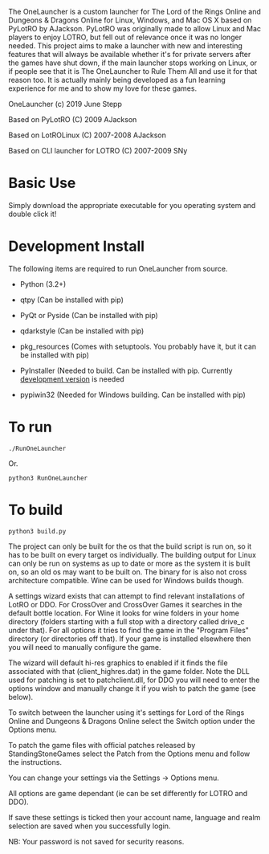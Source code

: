 The OneLauncher is a custom launcher for The Lord of the Rings Online and Dungeons & Dragons Online
for Linux, Windows, and Mac OS X based on PyLotRO by AJackson. PyLotRO
was originally made to allow Linux and Mac players to enjoy LOTRO, but fell
out of relevance once it was no longer needed. This project aims to make a launcher
with new and interesting features that will always be available whether it's for private
servers after the games have shut down, if the main launcher stops working on Linux, or
if people see that it is The OneLauncher to Rule Them All and use it for that reason too.
It is actually mainly being developed as a fun learning experience for me and to show my
love for these games.

OneLauncher
(c) 2019 June Stepp

Based on PyLotRO
(C) 2009 AJackson

Based on LotROLinux
(C) 2007-2008 AJackson

Based on CLI launcher for
LOTRO (C) 2007-2009 SNy

# Basic Use

 Simply download the appropriate executable for you operating system and double click it!

# Development Install

The following items are required
to run OneLauncher from source.

-   Python (3.2+)
-   qtpy (Can be installed with pip)
-   PyQt or Pyside (Can be installed with pip)
-   qdarkstyle (Can be installed with pip)
-   pkg_resources (Comes with setuptools. You probably have it, but it can be installed with pip)

-   PyInstaller (Needed to build. Can be installed with pip.
    Currently [development version](https://github.com/pyinstaller/pyinstaller/archive/develop.zip) is needed
-   pypiwin32 (Needed for Windows building. Can be installed with pip)

# To run

`./RunOneLauncher`

Or.

`python3 RunOneLauncher`

# To build

`python3 build.py`

The project can only be built for the os that the build script is run on,
so it has to be built on every target os individually. The building output
for Linux can only be run on systems as up to date or more as the system it
is built on, so an old os may want to be built on. The binary for is
also not cross architecture compatible. Wine can be used for Windows builds
though.

A settings wizard exists that can attempt to
find relevant installations of LotRO or DDO.
For CrossOver and CrossOver Games it searches
in the default bottle location. For Wine it
looks for wine folders in your home directory
(folders starting with a full stop with a
directory called drive_c under that). For all
options it tries to find the game in the
"Program Files" directory (or directories off
that). If your game is installed elsewhere then
you will need to manually configure the game.

The wizard will default hi-res graphics to
enabled if it finds the file associated with
that (client_highres.dat) in the game folder.
Note the DLL used for patching is set to
patchclient.dll, for DDO you will need to enter
the options window and manually change it if
you wish to patch the game (see below).

To switch between the launcher using it's
settings for Lord of the Rings Online and
Dungeons & Dragons Online select the Switch
option under the Options menu.

To patch the game files with official patches
released by StandingStoneGames select the
Patch from the Options menu and follow the
instructions.

You can change your settings via the
Settings -> Options menu.

All options are game dependant (ie can be set
differently for LOTRO and DDO).

If save these settings is ticked then your
account name, language and realm selection
are saved when you successfully login.

NB: Your password is not saved for security
reasons.
